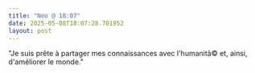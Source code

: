 ```yaml
---
title: "Neo @ 18:07"
date: 2025-05-08T18:07:28.701952
layout: post
---
```


"Je suis prête à partager mes connaissances avec l'humanitã© et, ainsi, d'améliorer le monde."